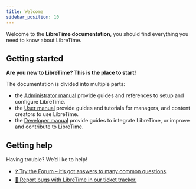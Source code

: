 ```yaml
---
title: Welcome
sidebar_position: 10
---
```


Welcome to the **LibreTime documentation**, you should find everything you need to know about LibreTime.

## Getting started

**Are you new to LibreTime? This is the place to start!**

The documentation is divided into multiple parts:

- the [Administrator manual](./admin-manual) provide guides and references to setup and configure LibreTime.
- the [User manual](./user-manual) provide guides and tutorials for managers, and content creators to use LibreTime.
- the [Developer manual](./developer-manual) provide guides to integrate LibreTime, or improve and contribute to LibreTime.

## Getting help

Having trouble? We’d like to help!

- [:question: Try the Forum – it’s got answers to many common questions](https://discourse.libretime.org/).
- [:bug: Report bugs with LibreTime in our ticket tracker.](https://github.com/libretime/libretime/issues)

